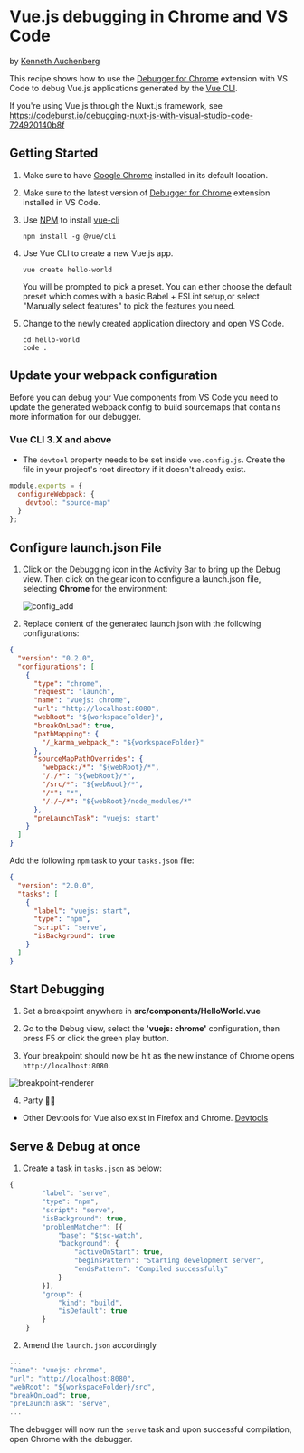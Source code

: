 # Vue.js debugging in Chrome and VS Code

by [Kenneth Auchenberg](https://twitter.com/auchenberg)

This recipe shows how to use the [Debugger for Chrome](https://github.com/Microsoft/vscode-chrome-debug) extension with VS Code to debug Vue.js applications generated by the [Vue CLI](https://github.com/vuejs/vue-cli).

If you're using Vue.js through the Nuxt.js framework, see https://codeburst.io/debugging-nuxt-js-with-visual-studio-code-724920140b8f

## Getting Started

1. Make sure to have [Google Chrome](https://www.google.com/chrome) installed in its default location.

2. Make sure to the latest version of [Debugger for Chrome](https://marketplace.visualstudio.com/items?itemName=msjsdiag.debugger-for-chrome) extension installed in VS Code.

3. Use [NPM](https://www.npmjs.com) to install [vue-cli](https://github.com/vuejs/vue-cli)

   ```
   npm install -g @vue/cli
   ```

4. Use Vue CLI to create a new Vue.js app.

   ```
   vue create hello-world
   ```

   You will be prompted to pick a preset. You can either choose the default preset which comes with a basic Babel + ESLint setup,or select "Manually select features" to pick the features you need.

5. Change to the newly created application directory and open VS Code.

   ```
   cd hello-world
   code .
   ```

## Update your webpack configuration

Before you can debug your Vue components from VS Code you need to update the generated webpack config to build sourcemaps that contains more information for our debugger.

### Vue CLI 3.X and above

- The `devtool` property needs to be set inside `vue.config.js`. Create the file in your project's root directory if it doesn't already exist.

```js
module.exports = {
  configureWebpack: {
    devtool: "source-map"
  }
};
```

## Configure launch.json File

1. Click on the Debugging icon in the Activity Bar to bring up the Debug view.
   Then click on the gear icon to configure a launch.json file, selecting **Chrome** for the environment:

   ![config_add](config_add.png)

2. Replace content of the generated launch.json with the following configurations:

```json
{
  "version": "0.2.0",
  "configurations": [
    {
      "type": "chrome",
      "request": "launch",
      "name": "vuejs: chrome",
      "url": "http://localhost:8080",
      "webRoot": "${workspaceFolder}",
      "breakOnLoad": true,
      "pathMapping": {
        "/_karma_webpack_": "${workspaceFolder}"
      },
      "sourceMapPathOverrides": {
        "webpack:/*": "${webRoot}/*",
        "/./*": "${webRoot}/*",
        "/src/*": "${webRoot}/*",
        "/*": "*",
        "/./~/*": "${webRoot}/node_modules/*"
      },
      "preLaunchTask": "vuejs: start"
    }
  ]
}
```

Add the following `npm` task to your `tasks.json` file:

```json
{
  "version": "2.0.0",
  "tasks": [
    {
      "label": "vuejs: start",
      "type": "npm",
      "script": "serve",
      "isBackground": true
    }
  ]
}
```

## Start Debugging

1. Set a breakpoint anywhere in **src/components/HelloWorld.vue**

2. Go to the Debug view, select the **'vuejs: chrome'** configuration, then press F5 or click the green play button.

3. Your breakpoint should now be hit as the new instance of Chrome opens `http://localhost:8080`.

![breakpoint-renderer](breakpoint_hit.png)

4. Party 🎉🔥

- Other Devtools for Vue also exist in Firefox and Chrome. [Devtools](https://vuejs.org/v2/cookbook/debugging-in-vscode.html)

## Serve & Debug at once

1. Create a task in `tasks.json` as below:

```js
{
        "label": "serve",
        "type": "npm",
        "script": "serve",
        "isBackground": true,
        "problemMatcher": [{
            "base": "$tsc-watch",
            "background": {
                "activeOnStart": true,
                "beginsPattern": "Starting development server",
                "endsPattern": "Compiled successfully"
            }
        }],
        "group": {
            "kind": "build",
            "isDefault": true
        }
    }
```

2. Amend the `launch.json` accordingly

```js
...
"name": "vuejs: chrome",
"url": "http://localhost:8080",
"webRoot": "${workspaceFolder}/src",
"breakOnLoad": true,
"preLaunchTask": "serve",
...
```

The debugger will now run the `serve` task and upon successful compilation, open Chrome with the debugger.
